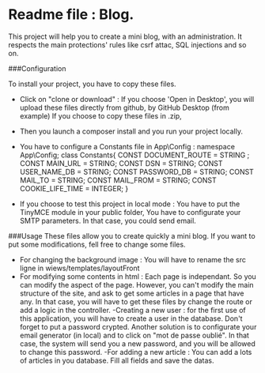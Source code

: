 # Readme file : Blog.


This project will help you to create a mini blog, with an administration. 
It respects the main protections' rules like csrf attac, SQL injections and so on. 

###Configuration

To install your project, you have to copy these files. 

- Click on "clone or download" : 
	If you choose 'Open in Desktop', you will upload these files directly from github, by GitHub Desktop (from example)
	If you choose to copy these files in .zip, 

- Then you launch a composer install and you run your project locally. 

- You have to configure a Constants file in App\Config : 
namespace App\Config;
    class Constants{
        CONST DOCUMENT_ROUTE = STRING ;
        CONST MAIN_URL = STRING;
        CONST DSN =  STRING;
        CONST USER_NAME_DB = STRING;
        CONST PASSWORD_DB = STRING;
        CONST MAIL_TO = STRING;
        CONST MAIL_FROM = STRING;
        CONST COOKIE_LIFE_TIME = INTEGER;
    }

- If you choose to test this project in local mode : 
	You have to put the TinyMCE module in your public folder, 
	You have to configurate your SMTP parameters. In that case, you could send email. 

###Usage
These files allow you to create quickly a mini blog. If you want to put some modifications, fell free to change some files. 
- For changing the background image : 
You will have to rename the src ligne in wiews/templates/layoutFront
- For modifying some contents in html : 
Each page is independant. So you can modify the aspect of the page. However, you can't modify the main structure of the site, and ask to get some articles in a page that have any. 
In that case, you will have to get these files by change the route or add a logic in the controller.
-Creating a new user : for the first use of this application, you will have to create a user in the database. Don't forget to put a password crypted. Another solution is to configurate your email generator (in local) and to click on "mot de passe oublié". 
In that case, the system will send you a new password, and you will be allowed to change this password.
-For adding a new article : You can add a lots of articles in you database. Fill all fields and save the datas. 
